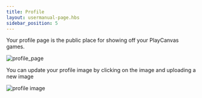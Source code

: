 ```yaml
---
title: Profile
layout: usermanual-page.hbs
sidebar_position: 5
---
```


Your profile page is the public place for showing off your PlayCanvas games.

![profile_page][1]

You can update your profile image by clicking on the image and uploading a new image

![profile image][2]

[1]: /images/user-manual/profile/profile.png
[2]: /images/user-manual/profile/update-profile-image.jpg
